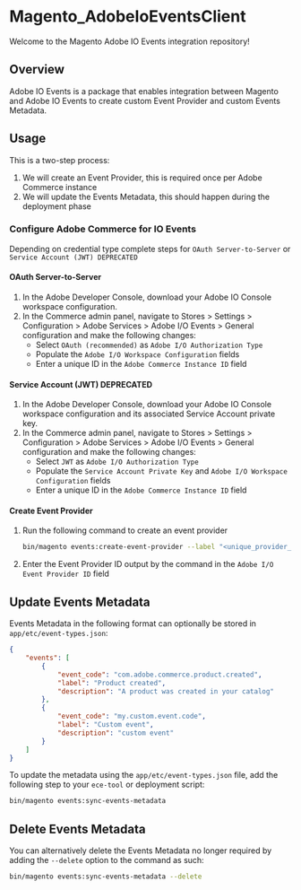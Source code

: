 # Magento_AdobeIoEventsClient

Welcome to the Magento Adobe IO Events integration repository!

## Overview

Adobe IO Events is a package that enables integration between Magento and Adobe IO Events to create custom Event
Provider and custom Events Metadata.

## Usage

This is a two-step process:

1. We will create an Event Provider, this is required once per Adobe Commerce instance
2. We will update the Events Metadata, this should happen during the deployment phase

### Configure Adobe Commerce for IO Events

Depending on credential type complete steps for `OAuth Server-to-Server` or `Service Account (JWT) DEPRECATED`

#### OAuth Server-to-Server

1. In the Adobe Developer Console, download your Adobe IO Console workspace configuration.
2. In the Commerce admin panel, navigate to Stores > Settings > Configuration > Adobe Services > Adobe I/O Events > General configuration and make the following changes:
    - Select `OAuth (recommended)` as  `Adobe I/O Authorization Type`
    - Populate the `Adobe I/O Workspace Configuration` fields
    - Enter a unique ID  in the `Adobe Commerce Instance ID` field

#### Service Account (JWT) DEPRECATED

1. In the Adobe Developer Console, download your Adobe IO Console workspace configuration and its associated Service Account private key.
2. In the Commerce admin panel, navigate to Stores > Settings > Configuration > Adobe Services > Adobe I/O Events > General configuration and make the following changes:
    - Select `JWT` as  `Adobe I/O Authorization Type`
    - Populate the `Service Account Private Key` and `Adobe I/O Workspace Configuration` fields
    - Enter a unique ID  in the `Adobe Commerce Instance ID` field

#### Create Event Provider

1. Run the following command to create an event provider

   ```bash
   bin/magento events:create-event-provider --label "<unique_provider_label>" --description "<provider description>"
   ```

2. Enter the Event Provider ID output by the command in the `Adobe I/O Event Provider ID` field

## Update Events Metadata

Events Metadata in the following format can optionally be stored in `app/etc/event-types.json`:

```json
{
    "events": [
        {
            "event_code": "com.adobe.commerce.product.created",
            "label": "Product created",
            "description": "A product was created in your catalog"
        },
        {
            "event_code": "my.custom.event.code",
            "label": "Custom event",
            "description": "custom event"
        }
    ]
}
```

To update the metadata using the `app/etc/event-types.json` file, add the following step to your `ece-tool` or deployment script:

```bash
bin/magento events:sync-events-metadata
```

## Delete Events Metadata

You can alternatively delete the Events Metadata no longer required by adding the `--delete` option to the command as such:

```bash
bin/magento events:sync-events-metadata --delete
```
